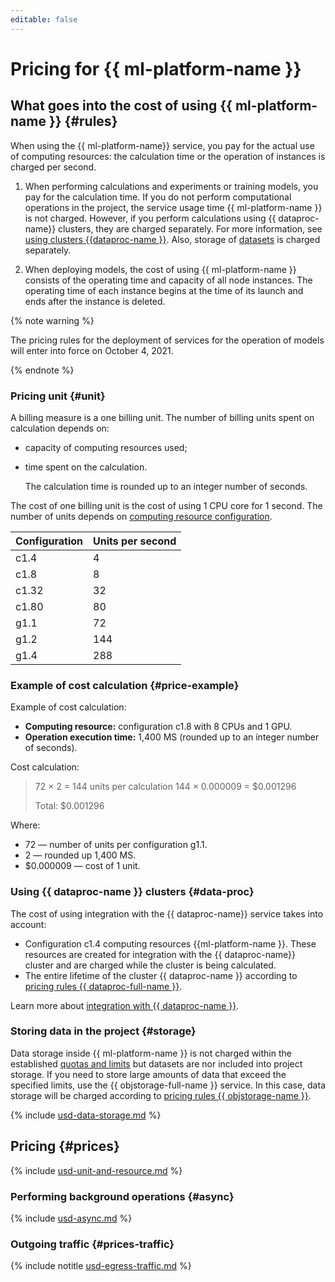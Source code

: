 ```yaml
---
editable: false
---
```

# Pricing for {{ ml-platform-name }}

## What goes into the cost of using {{ ml-platform-name }} {#rules}

When using the {{ ml-platform-name}} service, you pay for the actual use of computing resources: the calculation time or the operation of instances is charged per second.

1. When performing calculations and experiments or training models, you pay for the calculation time. If you do not perform computational operations in the project, the service usage time {{ ml-platform-name }} is not charged. However, if you perform calculations using {{ dataproc-name}} clusters, they are charged separately. For more information, see [using clusters {{dataproc-name }}](#data-proc). Also, storage of [datasets](#storage) is charged separately.

1. When deploying models, the cost of using {{ ml-platform-name }} consists of the operating time and capacity of all node instances. The operating time of each instance begins at the time of its launch and ends after the instance is deleted.

  {% note warning %}
  
  The pricing rules for the deployment of services for the operation of models will enter into force on October 4, 2021.
  
  {% endnote %}

### Pricing unit {#unit}

A billing measure is a one billing unit. The number of billing units spent on calculation depends on:
* capacity of computing resources used;
* time spent on the calculation.
    
    The calculation time is rounded up to an integer number of seconds.

The cost of one billing unit is the cost of using 1 CPU core for 1 second. The number of units depends on [computing resource configuration](concepts/configurations.md).

Configuration | Units per second
----- | ---- 
c1.4 | 4
c1.8 | 8
c1.32 | 32
c1.80 | 80
g1.1 | 72
g1.2 | 144
g1.4 | 288


### Example of cost calculation {#price-example}

Example of cost calculation:
- **Computing resource:** configuration c1.8 with 8 CPUs and 1 GPU.
- **Operation execution time:** 1,400 MS (rounded up to an integer number of seconds).

Cost calculation:

> 72 × 2 = 144 units per calculation
> 144 × 0.000009 = $0.001296
>
> Total: $0.001296

Where:
* 72 — number of units per configuration g1.1.
* 2 — rounded up 1,400 MS.
* $0.000009 — cost of 1 unit.

### Using {{ dataproc-name }} clusters {#data-proc}

The cost of using integration with the {{ dataproc-name}} service takes into account:
* Configuration c1.4 computing resources {{ml-platform-name }}.
  These resources are created for integration with the {{ dataproc-name}} cluster and are charged while the cluster is being calculated.
* The entire lifetime of the cluster {{ dataproc-name }} according to [pricing rules {{ dataproc-full-name }}](../data-proc/pricing.md).

Learn more about [integration with {{ dataproc-name }}](concepts/data-proc.md).

### Storing data in the project {#storage}

Data storage inside {{ ml-platform-name }} is not charged within the established [quotas and limits](concepts/limits.md) but datasets are nor included into project storage.
If you need to store large amounts of data that exceed the specified limits, use the {{ objstorage-full-name }} service. In this case, data storage will be charged according to [pricing rules {{ objstorage-name }}](../storage/pricing.md).




{% include [usd-data-storage.md](../_pricing/datasphere/usd-data-storage.md) %}

## Pricing {#prices}




{% include [usd-unit-and-resource.md](../_pricing/datasphere/usd-unit-and-resource.md) %}

### Performing background operations {#async}




{% include [usd-async.md](../_pricing/datasphere/usd-async-new.md) %}

### Outgoing traffic {#prices-traffic}




{% include notitle [usd-egress-traffic.md](../_pricing/usd-egress-traffic.md) %}